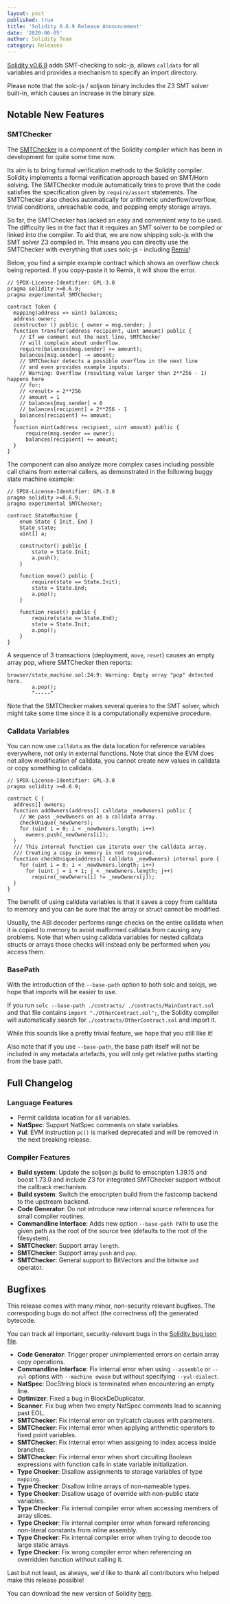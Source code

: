 ```yaml
---
layout: post
published: true
title: 'Solidity 0.6.9 Release Announcement'
date: '2020-06-05'
author: Solidity Team
category: Releases
---
```


[Solidity v0.6.9](https://github.com/ethereum/solidity/releases/tag/v0.6.9) adds SMT-checking to solc-js,
allows `calldata` for all variables and provides a mechanism to specify an import directory.

Please note that the solc-js / soljson binary includes the Z3 SMT solver built-in, which causes an increase in the binary size.

## Notable New Features

### SMTChecker

The [SMTChecker](https://solidity.readthedocs.io/en/v0.6.8/security-considerations.html#formal-verification) is a component of the Solidity compiler which has been in development for quite some time now.

Its aim is to bring formal verification methods to the Solidity compiler. Solidity implements a formal verification approach based on SMT/Horn solving. The SMTChecker module automatically tries to prove that the code satisfies the specification given by `require/assert` statements. The SMTChecker also checks automatically for arithmetic underflow/overflow, trivial conditions,
unreachable code, and popping empty storage arrays.

So far, the SMTChecker has lacked an easy and convenient way to be used.
The difficulty lies in the fact that it requires an SMT solver to be compiled or linked into the compiler. To aid that, we are now shipping solc-js with the SMT solver Z3 compiled in. This means you can directly use the SMTChecker with everything
that uses solc-js - including [Remix](https://remix.ethereum.org/)!

Below, you find a simple example contract which shows an overflow check being reported. If you copy-paste it to Remix, it will show the error.

```solidity
// SPDX-License-Identifier: GPL-3.0
pragma solidity >=0.6.9;
pragma experimental SMTChecker;

contract Token {
  mapping(address => uint) balances;
  address owner;
  constructor () public { owner = msg.sender; }
  function transfer(address recipient, uint amount) public {
    // If we comment out the next line, SMTChecker
    // will complain about underflow.
    require(balances[msg.sender] >= amount);
    balances[msg.sender] -= amount;
    // SMTChecker detects a possible overflow in the next line
    // and even provides example inputs:
    // Warning: Overflow (resulting value larger than 2**256 - 1) happens here
    // for:
    // <result> = 2**256
    // amount = 1
    // balances[msg.sender] = 0
    // balances[recipient] = 2**256 - 1
    balances[recipient] += amount;
  }
  function mint(address recipient, uint amount) public {
      require(msg.sender == owner);
      balances[recipient] += amount;
  }
}
```

The component can also analyze more complex cases including possible call chains from external callers, as demonstrated in the following buggy state machine example:

```solidity
// SPDX-License-Identifier: GPL-3.0
pragma solidity >=0.6.9;
pragma experimental SMTChecker;

contract StateMachine {
    enum State { Init, End }
    State state;
    uint[] a;

    constructor() public {
        state = State.Init;
        a.push();
    }

    function move() public {
        require(state == State.Init);
        state = State.End;
        a.pop();
    }

    function reset() public {
        require(state == State.End);
        state = State.Init;
        a.pop();
    }
}
```

A sequence of 3 transactions (deployment, `move`, `reset`) causes an empty array pop, where SMTChecker then reports:

```solidity
browser/state_machine.sol:24:9: Warning: Empty array "pop" detected here.
        a.pop();
        ^-----^
```

Note that the SMTChecker makes several queries to the SMT solver, which might take some time since it is a computationally expensive procedure.

### Calldata Variables

You can now use `calldata` as the data location for reference variables everywhere, not only in external functions. Note that since the EVM does not allow modification of calldata, you cannot create new values in calldata or copy something to calldata.

```solidity
// SPDX-License-Identifier: GPL-3.0
pragma solidity >=0.6.9;

contract C {
  address[] owners;
  function addOwners(address[] calldata _newOwners) public {
    // We pass _newOwners on as a calldata array.
    checkUnique(_newOwners);
    for (uint i = 0; i < _newOwners.length; i++)
      owners.push(_newOwners[i]);
  }
  /// This internal function can iterate over the calldata array.
  /// Creating a copy in memory is not required.
  function checkUnique(address[] calldata _newOwners) internal pure {
    for (uint i = 0; i < _newOwners.length; i++)
      for (uint j = i + 1; j < _newOwners.length; j++)
        require(_newOwners[i] != _newOwners[j]);
  }
}
```

The benefit of using calldata variables is that it saves
a copy from calldata to memory and you can be sure that the
array or struct cannot be modified.

Usually, the ABI decoder performs range checks on the entire calldata when it is copied to memory to avoid malformed calldata from causing any problems.
Note that when using calldata variables for nested calldata structs or arrays those checks will instead only be performed when you access them.

### BasePath

With the introduction of the `--base-path` option to both
solc and solcjs, we hope that imports will be easier to use.

If you run `solc --base-path ./contracts/ ./contracts/MainContract.sol`
and that file contains `import "./OtherContract.sol";`, the Solidity
compiler will automatically search for `./contracts/OtherContract.sol`
and import it.

While this sounds like a pretty trivial feature, we hope that you still like it!

Also note that if you use `--base-path`, the base path itself will
not be included in any metadata artefacts, you will only get relative
paths starting from the base path.

## Full Changelog

### Language Features

- Permit calldata location for all variables.
- **NatSpec**: Support NatSpec comments on state variables.
- **Yul**: EVM instruction `pc()` is marked deprecated and will be removed in the next breaking release.

### Compiler Features

- **Build system**: Update the soljson.js build to emscripten 1.39.15 and boost 1.73.0 and include Z3 for integrated SMTChecker support without the callback mechanism.
- **Build system**: Switch the emscripten build from the fastcomp backend to the upstream backend.
- **Code Generator**: Do not introduce new internal source references for small compiler routines.
- **Commandline Interface**: Adds new option `--base-path PATH` to use the given path as the root of the source tree (defaults to the root of the filesystem).
- **SMTChecker**: Support array `length`.
- **SMTChecker**: Support array `push` and `pop`.
- **SMTChecker**: General support to BitVectors and the bitwise `and` operator.

## Bugfixes

This release comes with many minor, non-security relevant bugfixes. The correspoding bugs do not affect (the correctness of) the generated
bytecode.

You can track all important, security-relevant bugs in the [Solidity bug json file](https://github.com/ethereum/solidity/blob/develop/docs/bugs.json).

- **Code Generator**: Trigger proper unimplemented errors on certain array copy operations.
- **Commandline Interface**: Fix internal error when using `--assemble` or `--yul` options with `--machine ewasm` but without specifying `--yul-dialect`.
- **NatSpec**: DocString block is terminated when encountering an empty line.
- **Optimizer**: Fixed a bug in BlockDeDuplicator.
- **Scanner**: Fix bug when two empty NatSpec comments lead to scanning past EOL.
- **SMTChecker**: Fix internal error on try/catch clauses with parameters.
- **SMTChecker**: Fix internal error when applying arithmetic operators to fixed point variables.
- **SMTChecker**: Fix internal error when assigning to index access inside branches.
- **SMTChecker**: Fix internal error when short circuiting Boolean expressions with function calls in state variable initialization.
- **Type Checker**: Disallow assignments to storage variables of type `mapping`.
- **Type Checker**: Disallow inline arrays of non-nameable types.
- **Type Checker**: Disallow usage of override with non-public state variables.
- **Type Checker**: Fix internal compiler error when accessing members of array slices.
- **Type Checker**: Fix internal compiler error when forward referencing non-literal constants from inline assembly.
- **Type Checker**: Fix internal compiler error when trying to decode too large static arrays.
- **Type Checker**: Fix wrong compiler error when referencing an overridden function without calling it.

Last but not least, as always, we'd like to thank all contributors who helped make this release possible!

You can download the new version of Solidity [here](https://github.com/ethereum/solidity/releases/tag/v0.6.9).
